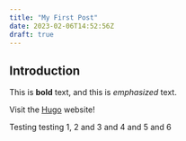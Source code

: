 ```yaml
---
title: "My First Post"
date: 2023-02-06T14:52:56Z
draft: true
---
```


## Introduction

This is **bold** text, and this is *emphasized* text.

Visit the [Hugo](https://gohugo.io) website!

Testing testing 1, 2 and 3 and 4 and 5 and 6
